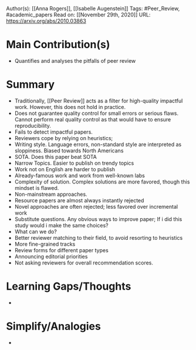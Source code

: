 Author(s): [[Anna Rogers]], [[Isabelle Augenstein]]
Tags: #Peer_Review, #academic_papers
Read on: [[November 29th, 2020]]
URL: https://arxiv.org/abs/2010.03863
# Main Contribution(s)
- Quantifies and analyses the pitfalls of peer review
# Summary
- Traditionally, [[Peer Review]] acts as a filter for high-quality impactful work. However, this does not hold in practice.
- Does not guarantee quality control for small errors or serious flaws. Cannot perform real quality control as that would have to ensure reproducibility. 
- Fails to detect impactful papers.
- Reviewers cope by relying on heuristics;
- Writing style. Language errors, non-standard style are interpreted as sloppiness. Biased towards North Americans
- SOTA. Does this paper beat SOTA
- Narrow Topics. Easier to publish on trendy topics
- Work not on English are harder to publish
- Already-famous work and work from well-known labs
- Complexity of solution. Complex solutions are more favored, though this mindset is flawed.
- Non-mainstream approaches.
- Resource papers are almost always instantly rejected
- Novel approaches are often rejected; less favored over incremental work
- Substitute questions. Any obvious ways to improve paper; If i did this study would i make the same choices?
- What can we do?
- Better reviewer matching to their field, to avoid resorting to heuristics
- More fine-grained tracks
- Review forms for different paper types
- Announcing editorial priorities
- Not asking reviewers for overall recommendation scores.
# Learning Gaps/Thoughts
-
# Simplify/Analogies
-
